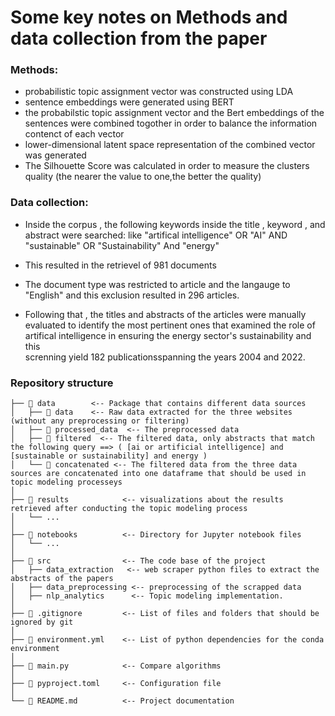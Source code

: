 # Some key notes on Methods and data collection from the paper

### Methods: 

* probabilistic topic assignment vector was constructed using LDA 
* sentence embeddings were generated using BERT
*  the probabilstic topic assignment vector and the Bert embeddings of the sentences were combined togother in 
   order to balance the information contenct of each vector
*  lower-dimensional latent space representation of the combined vector was generated
*  The Silhouette Score was calculated in order to measure the clusters quality (the nearer the value to one,the
   better the quality)
   
   
   
### Data collection: 
*  Inside the corpus , the following keywords inside the title , keyword , and abstract were searched: like 
   "artifical intelligence" OR "AI" AND "sustainable" OR "Sustainability" And "energy"
*  This resulted in the retrievel of 981 documents

*  The document type was restricted to article and the langauge to "English" and this exclusion resulted in 296 
   articles. 

*  Following that , the titles and abstracts of the articles were manually evaluated to identify the most pertinent    ones that examined the role of artifical intelligence in ensuring the energy sector's sustainability and this  
   screnning yield 182 publicationsspanning the years 2004 and 2022. 

 

### Repository structure

``` plain
├── 📁 data        <-- Package that contains different data sources
│   ├── 📁 data    <-- Raw data extracted for the three websites (without any preprocessing or filtering)
│   ├── 📁 processed_data  <-- The preprocessed data 
│   ├── 📁 filtered  <-- The filtered data, only abstracts that match the following query ==> ( [ai or artificial intelligence] and [sustainable or sustainability] and energy )
│   └── 📁 concatenated <-- The filtered data from the three data sources are concatenated into one dataframe that should be used in topic modeling processeys
│
├── 📁 results            <-- visualizations about the results retrieved after conducting the topic modeling process
│   └── ...
│
├── 📁 notebooks          <-- Directory for Jupyter notebook files
│   └── ...
│
├── 📁 src                <-- The code base of the project
│   ├── data_extraction   <-- web scraper python files to extract the abstracts of the papers
│   ├── data_preprocessing <-- preprocessing of the scrapped data
│   ├── nlp_analytics      <-- Topic modeling implementation. 
│
├── 📃 .gitignore         <-- List of files and folders that should be ignored by git
│
├── 📃 environment.yml    <-- List of python dependencies for the conda environment
│
├── 📃 main.py            <-- Compare algorithms
│
├── 📃 pyproject.toml     <-- Configuration file
│
└── 📃 README.md          <-- Project documentation
```








































